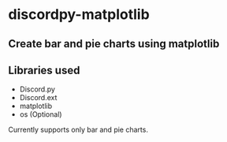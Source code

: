 # discordpy-matplotlib
## Create bar and pie charts using matplotlib

## Libraries used
* Discord.py
* Discord.ext
* matplotlib
* os (Optional)

Currently supports only bar and pie charts.
